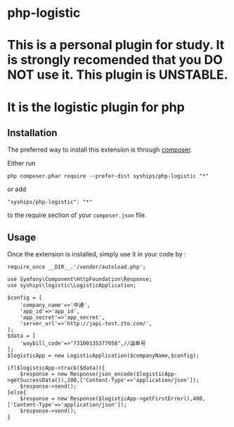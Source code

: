 # php-logistic
This is a personal plugin for study.
It is strongly recomended that you DO NOT use it. 
This plugin is UNSTABLE.
======================
It is the logistic plugin for php
======================

Installation
------------

The preferred way to install this extension is through [composer](https://getcomposer.org/download/).

Either run

```
php composer.phar require --prefer-dist syships/php-logistic "*"
```

or add

```
"syships/php-logistic": "*"
```

to the require section of your `composer.json` file.


Usage
-----

Once the extension is installed, simply use it in your code by  :


```
require_once __DIR__.'/vendor/autoload.php';

use Symfony\Component\HttpFoundation\Response;
use syships\logistic\LogisticApplication;

$config = [
    'company_name'=>'中通',
    'app_id'=>'app_id',
    'app_secret'=>'app_secret',
    'server_url'=>'http://japi-test.zto.com/',
];
$data = [
    'waybill_code'=>"73100135377958",//运单号
];
$logisticApp = new LogisticApplication($companyName,$config);

if($logisticApp->track($data)){
    $response = new Response(json_encode($logisticApp->getSuccessData()),200,['Content-Type'=>'application/json']);
    $response->send();
}else{
    $response = new Response($logisticApp->getFirstError(),400,['Content-Type'=>'application/json']);
    $response->send();
}

```
